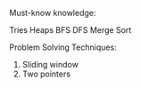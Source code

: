 Must-know knowledge:

Tries
Heaps
BFS
DFS
Merge Sort

Problem Solving Techniques:

1. Sliding window
2. Two pointers
